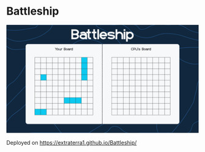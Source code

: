 # Battleship

![website snapshot](https://raw.githubusercontent.com/Extraterra1/Battleship/main/website-snapshot.gif)

Deployed on https://extraterra1.github.io/Battleship/
